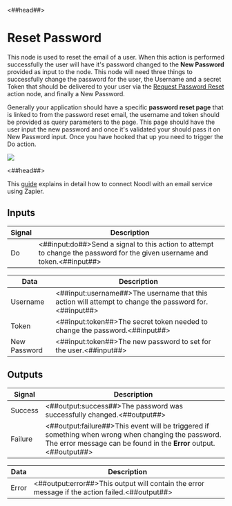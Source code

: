 <##head##>

# Reset Password

This node is used to reset the email of a user. When this action is performed successfully the user will have it's password changed to the **New Password** provided as input to the node. This node will need three things to successfully change the password for the user, the <span class="ndl-data">Username</span> and a secret <span class="ndl-data">Token</span> that should be delivered to your user via the [Request Password Reset](/nodes/data/user/request-password-reset) action node, and finally a <span class="ndl-data">New Password</span>.

Generally your application should have a specific **password reset page** that is linked to from the password reset email, the username and token should be provided as query parameters to the page. This page should have the user input the new password and once it's validated your should pass it on <span class="ndl-data">New Password</span> input. Once you have hooked that up you need to trigger the <span class="ndl-signal">Do</span> action.

<div class="ndl-image-with-background l">

![](/nodes/data/user/reset-password/reset-password.png)

</div>

<##head##>

This [guide](/docs/guides/business-logic/user-management) explains in detail how to connect Noodl with an email service using Zapier.

## Inputs

| Signal                             | Description                                                                                                                  |
| ---------------------------------- | ---------------------------------------------------------------------------------------------------------------------------- |
| <span class="ndl-signal">Do</span> | <##input:do##>Send a signal to this action to attempt to change the password for the given username and token.<##input##> |

| Data                                | Description                                                                                     |
| ----------------------------------- | ----------------------------------------------------------------------------------------------- |
| <span class="ndl-data">Username</span> | <##input:username##>The username that this action will attempt to change the password for.<##input##> |
| <span class="ndl-data">Token</span> | <##input:token##>The secret token needed to change the password.<##input##> |
| <span class="ndl-data">New Password</span> | <##input:token##>The new password to set for the user.<##input##> |

## Outputs

| Signal                                  | Description                                                                                                                                                                   |
| --------------------------------------- | ----------------------------------------------------------------------------------------------------------------------------------------------------------------------------- |
| <span class="ndl-signal">Success</span> | <##output:success##>The password was successfully changed.<##output##>                                                                                     |
| <span class="ndl-signal">Failure</span> | <##output:failure##>This event will be triggered if something when wrong when changing the password. The error message can be found in the **Error** output.<##output##> |

| Data                                | Description                                                                                     |
| ----------------------------------- | ----------------------------------------------------------------------------------------------- |
| <span class="ndl-data">Error</span> | <##output:error##>This output will contain the error message if the action failed.<##output##> |